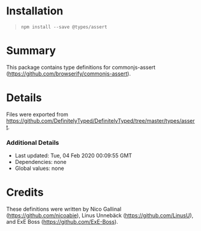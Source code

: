 # Installation
> `npm install --save @types/assert`

# Summary
This package contains type definitions for commonjs-assert (https://github.com/browserify/commonjs-assert).

# Details
Files were exported from https://github.com/DefinitelyTyped/DefinitelyTyped/tree/master/types/assert.

### Additional Details
 * Last updated: Tue, 04 Feb 2020 00:09:55 GMT
 * Dependencies: none
 * Global values: none

# Credits
These definitions were written by Nico Gallinal (https://github.com/nicoabie), Linus Unnebäck (https://github.com/LinusU), and ExE Boss (https://github.com/ExE-Boss).
